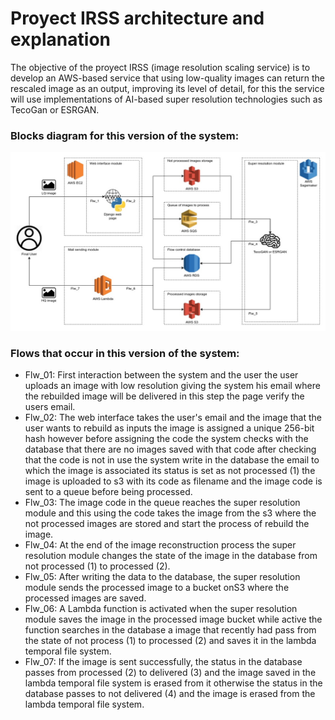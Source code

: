 # Proyect IRSS architecture and explanation
The objective of the proyect IRSS (image resolution scaling service) is to develop an AWS-based service that using low-quality images can return the rescaled image as an output, improving its level of detail, for this the service will use implementations of AI-based super resolution technologies such as TecoGan or ESRGAN.
### Blocks diagram for this version of the system:
![Blocks diagram](resources/blocks_diagrams/IRSS_Sprint1.jpg)
### Flows that occur in this version of the system:
* Flw_01: First interaction between the system and the user the user uploads an image with low resolution giving the system his email where the rebuilded image will be delivered in this step the page verify the users email.
* Flw_02: The web interface takes the user's email and the image that the user wants to rebuild as inputs the image is assigned a unique 256-bit hash however before assigning the code the system checks with the database that there are no images saved with that code after checking that the code is not in use the system write in the database the email to which the image is associated its status is set as not processed (1) the image is uploaded to s3 with its code as filename and the image code is sent to a queue before being processed.
* Flw_03: The image code in the queue reaches the super resolution module and this using the code takes the image from the s3 where the not processed images are stored and start the process of rebuild the image.
* Flw_04: At the end of the image reconstruction process the super resolution module changes the state of the image in the database from not processed (1) to processed (2).
* Flw_05: After writing the data to the database, the super resolution module sends the processed image to a bucket onS3 where the processed images are saved.
* Flw_06: A Lambda function is activated when the super resolution module saves the image in the processed image bucket while active the function searches in the database a image that recently had pass from the state of not process (1) to processed (2) and saves it in the lambda temporal file system.
* Flw_07: If the image is sent successfully, the status in the database passes from processed (2) to delivered (3) and the image saved in the lambda temporal file system is erased from it otherwise the status in the database passes to not delivered (4) and the image is erased from the lambda temporal file system.
